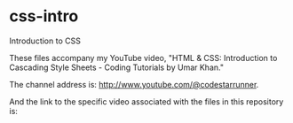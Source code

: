 # css-intro
Introduction to CSS

These files accompany my YouTube video, "HTML & CSS: Introduction to Cascading Style Sheets - Coding Tutorials by Umar Khan."

The channel address is: http://www.youtube.com/@codestarrunner.

And the link to the specific video associated with the files in this repository is: 
